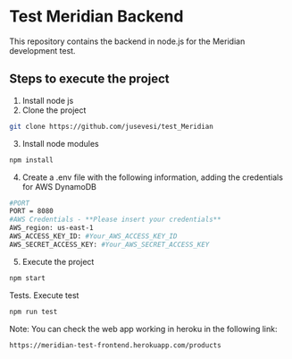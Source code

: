 # Test Meridian Backend

This repository contains the backend in node.js for the Meridian development test.

## Steps to execute the project
1. Install node js
2. Clone the project
```sh
git clone https://github.com/jusevesi/test_Meridian
```
3. Install node modules
```sh
npm install
```   
4. Create a .env file with the following information, adding the credentials for AWS DynamoDB
```sh
#PORT
PORT = 8080
#AWS Credentials - **Please insert your credentials**
AWS_region: us-east-1
AWS_ACCESS_KEY_ID: #Your_AWS_ACCESS_KEY_ID
AWS_SECRET_ACCESS_KEY: #Your_AWS_SECRET_ACCESS_KEY
```   
5. Execute the project
```sh
npm start
```  
Tests. Execute test
```sh
npm run test
```  
Note: You can check the web app working in heroku in the following link:
```sh
https://meridian-test-frontend.herokuapp.com/products
```